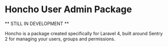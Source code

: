 Honcho User Admin Package
=========================

** STILL IN DEVELOPMENT **

Honcho is a package created specifically for Laravel 4, built around Sentry 2 for managing your users,
groups and permissions.